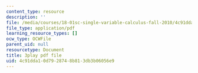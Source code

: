 ```yaml
---
content_type: resource
description: ''
file: /media/courses/18-01sc-single-variable-calculus-fall-2010/4c91dda10d7928748b813db3b06056e9_-MI0b4h3rS0.pdf
file_type: application/pdf
learning_resource_types: []
ocw_type: OCWFile
parent_uid: null
resourcetype: Document
title: 3play pdf file
uid: 4c91dda1-0d79-2874-8b81-3db3b06056e9
---
```

